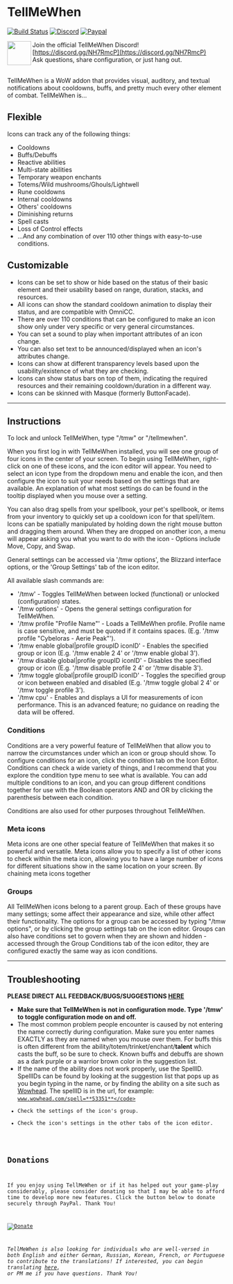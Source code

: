 # TellMeWhen

[![Build Status](https://dev.azure.com/Cybeloras/TellMeWhen/_apis/build/status/TellMeWhen?branchName=master)](https://dev.azure.com/Cybeloras/TellMeWhen/_build/latest?definitionId=1&branchName=master)
[![Discord](https://img.shields.io/discord/546941305264275456?color=%237289da&label=Discord&logo=Discord)](https://discord.gg/NH7RmcP)
[![Paypal](https://img.shields.io/badge/Paypal-Donate-Blue?logo=Paypal)](https://www.paypal.com/cgi-bin/webscr?return=http%3A%2F%2Fwow.curseforge.com%2Fprojects%2Ftellmewhen&cn=Add+special+instructions+to+the+addon+author%28s%29&business=ascott18%40msn.com&bn=PP-DonationsBF%3Abtn_donateCC_LG.gif%3ANonHosted&cancel_return=http%3A%2F%2Fwow.curseforge.com%2Fprojects%2Ftellmewhen&lc=US&item_name=TellMeWhen+%28from+Curse.com%29&cmd=_donations&rm=1&no_shipping=1&currency_code=USD)

<img align="left" src="https://discordapp.com/assets/f8389ca1a741a115313bede9ac02e2c0.svg" width="55"/> Join the official TellMeWhen Discord!  [https://discord.gg/NH7RmcP](https://discord.gg/NH7RmcP)
<br>
Ask questions, share configuration, or just hang out.

<br>
TellMeWhen is a WoW addon that provides visual, auditory, and textual notifications about cooldowns, buffs, and pretty much every other element of combat. TellMeWhen is...

## Flexible

Icons can track any of the following things:

*   Cooldowns
*   Buffs/Debuffs
*   Reactive abilities
*   Multi-state abilities
*   Temporary weapon enchants
*   Totems/Wild mushrooms/Ghouls/Lightwell
*   Rune cooldowns
*   Internal cooldowns
*   Others' cooldowns
*   Diminishing returns
*   Spell casts
*   Loss of Control effects
*   ...And any combination of over 110 other things with easy-to-use conditions.

## Customizable

*   Icons can be set to show or hide based on the status of their basic element and their usability based on range, duration, stacks, and resources.
*   All icons can show the standard cooldown animation to display their status, and are compatible with OmniCC.
*   There are over 110 conditions that can be configured to make an icon show only under very specific or very general circumstances.
*   You can set a sound to play when important attributes of an icon change.
*   You can also set text to be announced/displayed when an icon's attributes change.
*   Icons can show at different transparency levels based upon the usability/existence of what they are checking.
*   Icons can show status bars on top of them, indicating the required resources and their remaining cooldown/duration in a different way.
*   Icons can be skinned with Masque (formerly ButtonFacade).

* * *


## Instructions

To lock and unlock TellMeWhen, type "/tmw" or "/tellmewhen".

When you first log in with TellMeWhen installed, you will see one group of four icons in the center of your screen. To begin using TellMeWhen, right-click on one of these icons, and the icon editor will appear. You need to select an icon type from the dropdown menu and enable the icon, and then configure the icon to suit your needs based on the settings that are available. An explanation of what most settings do can be found in the tooltip displayed when you mouse over a setting.

You can also drag spells from your spellbook, your pet's spellbook, or items from your inventory to quickly set up a cooldown icon for that spell/item. Icons can be spatially manipulated by holding down the right mouse button and dragging them around. When they are dropped on another icon, a menu will appear asking you what you want to do with the icon - Options include Move, Copy, and Swap.

General settings can be accessed via '/tmw options', the Blizzard interface options, or the 'Group Settings' tab of the icon editor.

All available slash commands are:

*   '/tmw' - Toggles TellMeWhen between locked (functional) or unlocked (configuration) states.
*   '/tmw options' - Opens the general settings configuration for TellMeWhen.
*   '/tmw profile "Profile Name"' - Loads a TellMeWhen profile. Profile name is case sensitive, and must be quoted if it contains spaces. (E.g. '/tmw profile "Cybeloras - Aerie Peak"').
*   '/tmw enable global|profile groupID iconID' - Enables the specified group or icon (E.g. '/tmw enable 2 4' or '/tmw enable global 3').
*   '/tmw disable global|profile groupID iconID' - Disables the specified group or icon (E.g. '/tmw disable profile 2 4' or '/tmw disable 3').
*   '/tmw toggle global|profile groupID iconID' - Toggles the specified group or icon between enabled and disabled (E.g. '/tmw toggle global 2 4' or '/tmw toggle profile 3').
*   '/tmw cpu' - Enables and displays a UI for measurements of icon performance. This is an advanced feature; no guidance on reading the data will be offered.

### Conditions

Conditions are a very powerful feature of TellMeWhen that allow you to narrow the circumstances under which an icon or group should show. To configure conditions for an icon, click the condition tab on the Icon Editor. Conditions can check a wide variety of things, and I recommend that you explore the condition type menu to see what is available. You can add multiple conditions to an icon, and you can group different conditions together for use with the Boolean operators AND and OR by clicking the parenthesis between each condition.

Conditions are also used for other purposes throughout TellMeWhen.

### Meta icons

Meta icons are one other special feature of TellMeWhen that makes it so powerful and versatile. Meta icons allow you to specify a list of other icons to check within the meta icon, allowing you to have a large number of icons for different situations show in the same location on your screen. By chaining meta icons together

### Groups

All TellMeWhen icons belong to a parent group. Each of these groups have many settings; some affect their appearance and size, while other affect their functionality. The options for a group can be accessed by typing "/tmw options", or by clicking the group settings tab on the icon editor. Groups can also have conditions set to govern when they are shown and hidden - accessed through the Group Conditions tab of the icon editor, they are configured exactly the same way as icon conditions.

* * *

## Troubleshooting

**PLEASE DIRECT ALL FEEDBACK/BUGS/SUGGESTIONS [HERE](https://github.com/ascott18/TellMeWhen/issues)**

*   **Make sure that TellMeWhen is not in configuration mode. Type '/tmw' to toggle configuration mode on and off.**
*   The most common problem people encounter is caused by not entering the name correctly during configuration. Make sure you enter names EXACTLY as they are named when you mouse over them. For buffs this is often different from the ability/totem/trinket/enchant/**talent** which casts the buff, so be sure to check. Known buffs and debuffs are shown as a dark purple or a warrior brown color in the suggestion list.
*   If the name of the ability does not work properly, use the SpellID. SpellIDs can be found by looking at the suggestion list that pops up as you begin typing in the name, or by finding the ability on a site such as [Wowhead](http://www.wowhead.com). The spellID is in the url, for example: <code>www.wowhead.com/spell=**53351**</code>
*   Check the settings of the icon's group.
*   Check the icon's settings in the other tabs of the icon editor.

## Donations

If you enjoy using TellMeWhen or if it has helped out your game-play considerably, please consider donating so that I may be able to afford time to develop more new features. Click the button below to donate securely through PayPal. Thank You!

[![Donate](https://www.paypalobjects.com/en_US/i/btn/btn_donate_LG.gif "Donate")](https://www.paypal.com/cgi-bin/webscr?return=http%3A%2F%2Fwow.curseforge.com%2Fprojects%2Ftellmewhen&cn=Add+special+instructions+to+the+addon+author%28s%29&business=ascott18%40msn.com&bn=PP-DonationsBF%3Abtn_donateCC_LG.gif%3ANonHosted&cancel_return=http%3A%2F%2Fwow.curseforge.com%2Fprojects%2Ftellmewhen&lc=US&item_name=TellMeWhen+%28from+Curse.com%29&cmd=_donations&rm=1&no_shipping=1&currency_code=USD)

_TellMeWhen is also looking for individuals who are well-versed in both English and either German, Russian, Korean, French, or Portuguese to contribute to the translations! If interested, you can begin translating [here](http://wow.curseforge.com/addons/tellmewhen/localization/), or PM me if you have questions. Thank You!_

